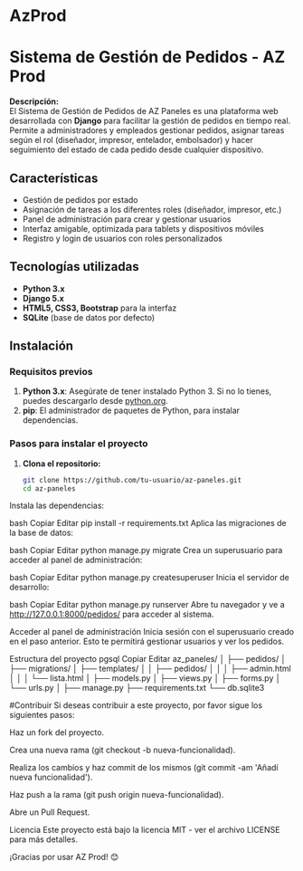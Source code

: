 # AzProd
# Sistema de Gestión de Pedidos - AZ Prod

**Descripción:**  
El Sistema de Gestión de Pedidos de AZ Paneles es una plataforma web desarrollada con **Django** para facilitar la gestión de pedidos en tiempo real. Permite a administradores y empleados gestionar pedidos, asignar tareas según el rol (diseñador, impresor, entelador, embolsador) y hacer seguimiento del estado de cada pedido desde cualquier dispositivo.

## Características

- Gestión de pedidos por estado
- Asignación de tareas a los diferentes roles (diseñador, impresor, etc.)
- Panel de administración para crear y gestionar usuarios
- Interfaz amigable, optimizada para tablets y dispositivos móviles
- Registro y login de usuarios con roles personalizados

## Tecnologías utilizadas

- **Python 3.x**
- **Django 5.x**
- **HTML5, CSS3, Bootstrap** para la interfaz
- **SQLite** (base de datos por defecto)

## Instalación

### Requisitos previos

1. **Python 3.x**: Asegúrate de tener instalado Python 3. Si no lo tienes, puedes descargarlo desde [python.org](https://www.python.org/).
2. **pip**: El administrador de paquetes de Python, para instalar dependencias.

### Pasos para instalar el proyecto

1. **Clona el repositorio:**
   
   ```bash
   git clone https://github.com/tu-usuario/az-paneles.git
   cd az-paneles
Instala las dependencias:

bash
Copiar
Editar
pip install -r requirements.txt
Aplica las migraciones de la base de datos:

bash
Copiar
Editar
python manage.py migrate
Crea un superusuario para acceder al panel de administración:

bash
Copiar
Editar
python manage.py createsuperuser
Inicia el servidor de desarrollo:

bash
Copiar
Editar
python manage.py runserver
Abre tu navegador y ve a http://127.0.0.1:8000/pedidos/ para acceder al sistema.

Acceder al panel de administración
Inicia sesión con el superusuario creado en el paso anterior. Esto te permitirá gestionar usuarios y ver los pedidos.

Estructura del proyecto
pgsql
Copiar
Editar
az_paneles/
│
├── pedidos/
│   ├── migrations/
│   ├── templates/
│   │   ├── pedidos/
│   │   │   ├── admin.html
│   │   │   └── lista.html
│   ├── models.py
│   ├── views.py
│   ├── forms.py
│   └── urls.py
│
├── manage.py
├── requirements.txt
└── db.sqlite3

#Contribuir
Si deseas contribuir a este proyecto, por favor sigue los siguientes pasos:

Haz un fork del proyecto.

Crea una nueva rama (git checkout -b nueva-funcionalidad).

Realiza los cambios y haz commit de los mismos (git commit -am 'Añadí nueva funcionalidad').

Haz push a la rama (git push origin nueva-funcionalidad).

Abre un Pull Request.

Licencia
Este proyecto está bajo la licencia MIT - ver el archivo LICENSE para más detalles.

¡Gracias por usar AZ Prod! 😊
